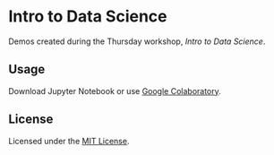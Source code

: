 # Intro to Data Science

Demos created during the Thursday workshop, _Intro to Data Science_.

## Usage

Download Jupyter Notebook or use [Google Colaboratory](https://colab.research.google.com/).

## License

Licensed under the [MIT License](LICENSE).
